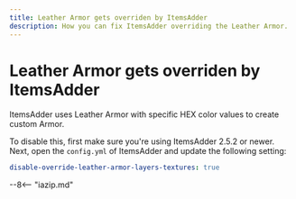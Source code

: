 ```yaml
---
title: Leather Armor gets overriden by ItemsAdder
description: How you can fix ItemsAdder overriding the Leather Armor.
---
```


# Leather Armor gets overriden by ItemsAdder

ItemsAdder uses Leather Armor with specific HEX color values to create custom Armor.

To disable this, first make sure you're using ItemsAdder 2.5.2 or newer. Next, open the `config.yml` of ItemsAdder and update the following setting:

```yaml
disable-override-leather-armor-layers-textures: true
```

--8<-- "iazip.md"